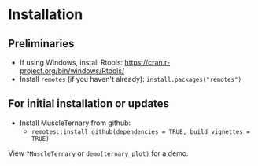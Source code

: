 # Installation

## Preliminaries

- If using Windows, install Rtools: https://cran.r-project.org/bin/windows/Rtools/
- Install `remotes` (if you haven't already): `install.packages("remotes")`

## For initial installation or updates

- Install MuscleTernary from github:
	- `remotes::install_github(dependencies = TRUE, build_vignettes = TRUE)`

View `?MuscleTernary` or `demo(ternary_plot)` for a demo.
